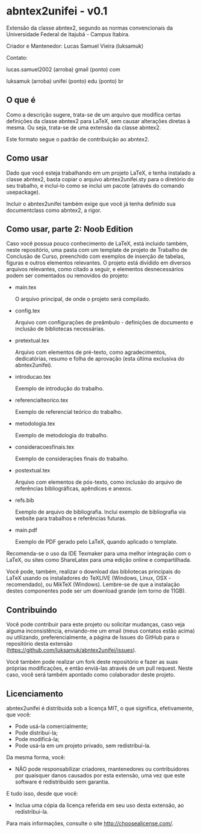 abntex2unifei - v0.1
=============

Extensão da classe abntex2, segundo as normas convencionais da Universidade
Federal de Itajubá - Campus Itabira.


Criador e Mantenedor: Lucas Samuel Vieira (luksamuk)


Contato:


lucas.samuel2002 (arroba) gmail (ponto) com


luksamuk (arroba) unifei (ponto) edu (ponto) br


O que é
-------
Como a descrição sugere, trata-se de um arquivo que modifica certas definições
da classe abntex2 para LaTeX, sem causar alterações diretas à mesma. Ou seja,
trata-se de uma extensão da classe abntex2.

Este formato segue o padrão de contribuição ao abntex2.


Como usar
---------
Dado que você esteja trabalhando em um projeto LaTeX, e tenha instalado a classe
abntex2, basta copiar o arquivo abntex2unifei.sty para o diretório do seu
trabalho, e incluí-lo como se inclui um pacote (através do comando usepackage).

Incluir o abntex2unifei também exige que você já tenha definido sua documentclass
como abntex2, a rigor.


Como usar, parte 2: Noob Edition
--------------------------------
Caso você possua pouco conhecimento de LaTeX, está incluido também, neste
repositório, uma pasta com um template de projeto de Trabalho de Conclusão de
Curso, preenchido com exemplos de inserção de tabelas, figuras e outros
elementos relevantes. O projeto está dividido em diversos arquivos relevantes,
como citado a seguir, e elementos desnecessários podem ser comentados ou
removidos do projeto:

- main.tex

	O arquivo principal, de onde o projeto será compilado.

- config.tex

	Arquivo com configurações de preâmbulo - definições de documento e inclusão
	de bibliotecas necessárias.

- pretextual.tex

	Arquivo com elementos de pré-texto, como agradecimentos, dedicatórias, resumo
	e folha de aprovação (esta última exclusiva do abntex2unifei).

- introducao.tex

	Exemplo de introdução do trabalho.

- referencialteorico.tex

	Exemplo de referencial teórico do trabalho.

- metodologia.tex

	Exemplo de metodologia do trabalho.

- consideracoesfinais.tex

	Exemplo de considerações finais do trabalho.

- postextual.tex

	Arquivo com elementos de pós-texto, como inclusão do arquivo de referências
	bibliográficas, apêndices e anexos.

- refs.bib

	Exemplo de arquivo de bibliografia. Inclui exemplo de bibliografia via
	website para trabalhos e referências futuras.

- main.pdf

	Exemplo de PDF gerado pelo LaTeX, quando aplicado o template.

Recomenda-se o uso da IDE Texmaker para uma melhor integração com o LaTeX, ou
sites como ShareLatex para uma edição online e compartilhada.

Você pode, também, realizar o download das bibliotecas principais do LaTeX usando
os instaladores do TeXLIVE (Windows, Linux, OSX - recomendado), ou MikTeX (Windows).
Lembre-se de que a instalação destes componentes pode ser um download grande
(em torno de 11GB).


Contribuindo
------------
Você pode contribuir para este projeto ou solicitar mudanças, caso veja alguma
inconsistência, enviando-me um email (meus contatos estão acima) ou utilizando,
preferencialmente, a página de Issues do GitHub para o repositório desta
extensão (https://github.com/luksamuk/abntex2unifei/issues).

Você também pode realizar um fork deste repositório e fazer as suas próprias
modificações, e então enviá-las através de um pull request. Neste caso, você
será também apontado como colaborador deste projeto.


Licenciamento
-------------
abntex2unifei é distribuida sob a licença MIT, o que significa, efetivamente,
que você:

- Pode usá-la comercialmente;
- Pode distribuí-la;
- Pode modificá-la;
- Pode usá-la em um projeto privado, sem redistribuí-la.


Da mesma forma, você:

- NÃO pode responsabilizar criadores, mantenedores ou contribuidores por
quaisquer danos causados por esta extensão, uma vez que este software é
redistribuido sem garantia.


E tudo isso, desde que você:

- Inclua uma cópia da licença referida em seu uso desta extensão, ao
redistribui-la.


Para mais informações, consulte o site http://choosealicense.com/.